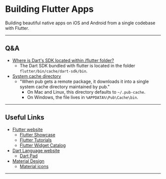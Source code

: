 # Building Flutter Apps
Building beautiful native apps on iOS and Android from a single codebase with Flutter.

---
## Q&A
* [Where is Dart's SDK located within /flutter folder?](https://stackoverflow.com/questions/50321966/where-is-darts-sdk-located-within-flutter-folder)  
  * The Dart SDK bundled with flutter is located in the folder `flutter/bin/cache/dart-sdk/bin`.
* [System cache directory](https://www.dartlang.org/tools/pub/glossary#system-cache)
  * "When pub gets a remote package, it downloads it into a single system cache directory maintained by pub."
    * On Mac and Linux, this directory defaults to `~/.pub-cache`.
    * On Windows, the file lives in `%APPDATA%\Pub\Cache\bin`.

---
## Useful Links
* [Flutter website](https://flutter.io/)
  * [Flutter Showcase](https://flutter.io/showcase)
  * [Flutter Tutorials](https://flutter.io/docs/reference/tutorials)
  * [Flutter Widget Catalog](https://flutter.io/docs/development/ui/widgets)
* [Dart Language website](https://www.dartlang.org/)
  * [Dart Pad](https://dartpad.dartlang.org/)
* [Material Design](https://material.io/)
  * [Material icons](https://material.io/tools/icons)

---

